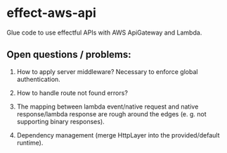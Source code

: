 # effect-aws-api

Glue code to use effectful APIs with AWS ApiGateway and Lambda.

## Open questions / problems:

1. How to apply server middleware? Necessary to enforce global authentication.

2. How to handle route not found errors?

3. The mapping between lambda event/native request and native response/lambda response are rough around the edges (e. g. not supporting binary responses).

4. Dependency management (merge HttpLayer into the provided/default runtime).
